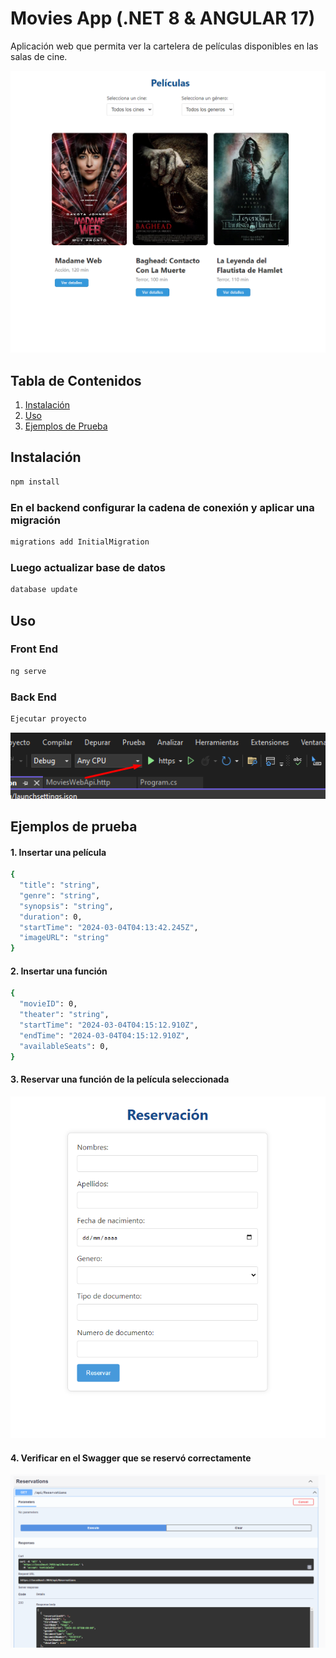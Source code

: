 # Movies App (.NET 8  &  ANGULAR 17)

Aplicación web que permita ver la cartelera de películas disponibles en las salas
de cine.

![Movies App](screenshots/movies-app-demo.png "Movies App")


## Tabla de Contenidos

1. [Instalación](#Instalación)
2. [Uso](#Uso)
3. [Ejemplos de Prueba](#ejemplos-de-prueba)

## Instalación
```bash
npm install
```

### En el backend configurar la cadena de conexión y aplicar una migración
```bash
migrations add InitialMigration
```

### Luego actualizar base de datos
```bash
database update
```
## Uso

### Front End
```bash
ng serve
```
### Back End
```bash
Ejecutar proyecto
```
![Movies App](screenshots/movies-app-run-backend.png "Movies App")



## Ejemplos de prueba


#### 1. Insertar una película
```bash
{
  "title": "string",
  "genre": "string",
  "synopsis": "string",
  "duration": 0,
  "startTime": "2024-03-04T04:13:42.245Z",
  "imageURL": "string"
}
```

#### 2. Insertar una función
```bash
{
  "movieID": 0,
  "theater": "string",
  "startTime": "2024-03-04T04:15:12.910Z",
  "endTime": "2024-03-04T04:15:12.910Z",
  "availableSeats": 0,
}
```
#### 3. Reservar una función de la película seleccionada

![Movies App](screenshots/movies-app-register.png "Movies App")


#### 4. Verificar en el Swagger que se reservó correctamente

![Movies App](screenshots/movies-app-reserve.png "Movies App")
